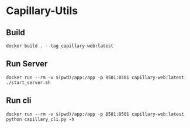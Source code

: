 # Capillary-Utils


## Build
```
docker build . --tag capillary-web:latest
```

## Run Server
```
docker run --rm -v $(pwd)/app:/app -p 8501:8501 capillary-web:latest ./start_server.sh
```

## Run cli
```
docker run --rm -v $(pwd)/app:/app -p 8501:8501 capillary-web:latest python capillary_cli.py -h
```

